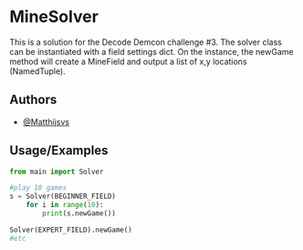 # MineSolver

This is a solution for the Decode Demcon challenge #3.
The solver class can be instantiated with a field settings dict.
On the instance, the newGame method will create a MineField and output a list of x,y locations (NamedTuple).





## Authors

- [@Matthijsvs]()


## Usage/Examples

```python
from main import Solver

#play 10 games
s = Solver(BEGINNER_FIELD)
	for i in range(10):
		print(s.newGame())

Solver(EXPERT_FIELD).newGame()
#etc
```


